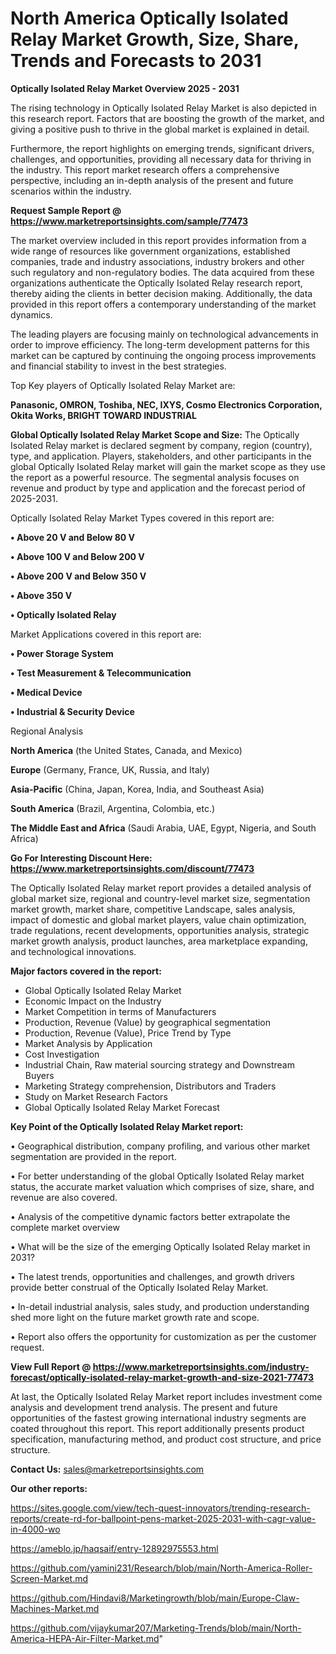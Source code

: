 # North America Optically Isolated Relay Market Growth, Size, Share, Trends and Forecasts to 2031

<Strong> Optically Isolated Relay Market Overview 2025 - 2031</strong>

The rising technology in Optically Isolated Relay Market is also depicted in this research report. Factors that are boosting the growth of the market, and giving a positive push to thrive in the global market is explained in detail.

Furthermore, the report highlights on emerging trends, significant drivers, challenges, and opportunities, providing all necessary data for thriving in the industry. This report market research offers a comprehensive perspective, including an in-depth analysis of the present and future scenarios within the industry.

<strong>Request Sample Report @ <a href=https://www.marketreportsinsights.com/sample/77473>https://www.marketreportsinsights.com/sample/77473</a></strong>

The market overview included in this report provides information from a wide range of resources like government organizations, established companies, trade and industry associations, industry brokers and other such regulatory and non-regulatory bodies. The data acquired from these organizations authenticate the Optically Isolated Relay research report, thereby aiding the clients in better decision making. Additionally, the data provided in this report offers a contemporary understanding of the market dynamics.

The leading players are focusing mainly on technological advancements in order to improve efficiency. The long-term development patterns for this market can be captured by continuing the ongoing process improvements and financial stability to invest in the best strategies.

Top Key players of Optically Isolated Relay Market are:

<strong>Panasonic, OMRON, Toshiba, NEC, IXYS, Cosmo Electronics Corporation, Okita Works, BRIGHT TOWARD INDUSTRIAL</strong>

<strong><b>Global Optically Isolated Relay Market Scope and Size:</b></strong>
The Optically Isolated Relay market is declared segment by company, region (country), type, and application. Players, stakeholders, and other participants in the global Optically Isolated Relay market will gain the market scope as they use the report as a powerful resource. The segmental analysis focuses on revenue and product by type and application and the forecast period of 2025-2031.

Optically Isolated Relay Market Types covered in this report are:

<strong>• Above 20 V and Below 80 V

• Above 100 V and Below 200 V

• Above 200 V and Below 350 V

• Above 350 V

• Optically Isolated Relay</strong>

Market Applications covered in this report are:

<strong>• Power Storage System

• Test Measurement & Telecommunication

• Medical Device

• Industrial & Security Device</strong> 

Regional Analysis

<strong>North America</strong> (the United States, Canada, and Mexico)

<strong>Europe</strong> (Germany, France, UK, Russia, and Italy)

<strong>Asia-Pacific</strong> (China, Japan, Korea, India, and Southeast Asia)

<strong>South America</strong> (Brazil, Argentina, Colombia, etc.)

<strong>The Middle East and Africa</strong> (Saudi Arabia, UAE, Egypt, Nigeria, and South Africa)

<strong>Go For Interesting Discount Here: <a href=https://www.marketreportsinsights.com/discount/77473>https://www.marketreportsinsights.com/discount/77473</a></strong>

The Optically Isolated Relay market report provides a detailed analysis of global market size, regional and country-level market size, segmentation market growth, market share, competitive Landscape, sales analysis, impact of domestic and global market players, value chain optimization, trade regulations, recent developments, opportunities analysis, strategic market growth analysis, product launches, area marketplace expanding, and technological innovations.

<strong><b>Major factors covered in the report:</b></strong>
<ul>
  <li>Global Optically Isolated Relay Market </li>
  <li>Economic Impact on the Industry</li>
  <li>Market Competition in terms of Manufacturers</li>
  <li>Production, Revenue (Value) by geographical segmentation</li>
  <li>Production, Revenue (Value), Price Trend by Type</li>
  <li>Market Analysis by Application</li>
  <li>Cost Investigation</li>
  <li>Industrial Chain, Raw material sourcing strategy and Downstream Buyers</li>
  <li>Marketing Strategy comprehension, Distributors and Traders</li>
  <li>Study on Market Research Factors</li>
  <li>Global Optically Isolated Relay Market Forecast</li>
</ul>

<strong><b>Key Point of the Optically Isolated Relay Market report:</b></strong>

• Geographical distribution, company profiling, and various other market segmentation are provided in the report.

• For better understanding of the global Optically Isolated Relay market status, the accurate market valuation which comprises of size, share, and revenue are also covered.

• Analysis of the competitive dynamic factors better extrapolate the complete market overview

• What will be the size of the emerging Optically Isolated Relay market in 2031?

• The latest trends, opportunities and challenges, and growth drivers provide better construal of the Optically Isolated Relay Market.

• In-detail industrial analysis, sales study, and production understanding shed more light on the future market growth rate and scope.

• Report also offers the opportunity for customization as per the customer request.

<strong><b>View Full Report @ <a href=https://www.marketreportsinsights.com/industry-forecast/optically-isolated-relay-market-growth-and-size-2021-77473>https://www.marketreportsinsights.com/industry-forecast/optically-isolated-relay-market-growth-and-size-2021-77473</a></b></strong>


At last, the Optically Isolated Relay Market report includes investment come analysis and development trend analysis. The present and future opportunities of the fastest growing international industry segments are coated throughout this report. This report additionally presents product specification, manufacturing method, and product cost structure, and price structure.

<strong>Contact Us:</strong>
sales@marketreportsinsights.com

<strong>Our other reports:</strong>

<a href=https://sites.google.com/view/tech-quest-innovators/trending-research-reports/create-rd-for-ballpoint-pens-market-2025-2031-with-cagr-value-in-4000-wo>https://sites.google.com/view/tech-quest-innovators/trending-research-reports/create-rd-for-ballpoint-pens-market-2025-2031-with-cagr-value-in-4000-wo</a>

<a href=https://ameblo.jp/haqsaif/entry-12892975553.html>https://ameblo.jp/haqsaif/entry-12892975553.html</a>

<a href=https://github.com/yamini231/Research/blob/main/North-America-Roller-Screen-Market.md>https://github.com/yamini231/Research/blob/main/North-America-Roller-Screen-Market.md</a>

<a href=https://github.com/Hindavi8/Marketingrowth/blob/main/Europe-Claw-Machines-Market.md>https://github.com/Hindavi8/Marketingrowth/blob/main/Europe-Claw-Machines-Market.md</a>

<a href=https://github.com/vijaykumar207/Marketing-Trends/blob/main/North-America-HEPA-Air-Filter-Market.md>https://github.com/vijaykumar207/Marketing-Trends/blob/main/North-America-HEPA-Air-Filter-Market.md</a>"
